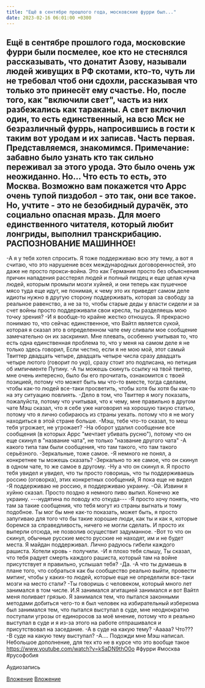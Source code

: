 ```yaml
---
title: "Ещё в сентябре прошлого года, московские фурри был..."
date: 2023-02-16 06:01:00 +0300
---
```


Ещё в сентябре прошлого года, московские фурри были посмелее, кое кто не стеснялся рассказывать, что донатит Азову, называли людей живущих в РФ скотами, кто-то, чуть ли не требовал чтоб они сдохли, рассказывая что только это принесёт ему счастье.
Но, после того, как "включили свет", часть из них разбежались как тараканы.
А свет включил один, то есть единственный, на всю Мск не безразличный фуррь, напросившись в гости к таким вот уродам и их записав.
Часть первая. Представляемся, знакомимся.
Примечание: забавно было узнать кто так сильно переживал за этого урода. Это было очень уж неожиданно. Но... Что есть то есть, это Москва. Возможно вам покажется что Аррс очень тупой пиздобол - это так, они все такое. Но, учтите - это не безобидный дурачёк, это социально опасная мразь.
Для моего единственного читателя, который любит лонгриды, выполнил транскрибацию. РАСПОЗНОВАНИЕ МАШИННОЕ!
-----------------
-А я у тебя хотел спросить. Я тоже поддерживаю всю эту тему, а вот я считаю, что это нарушение всех международных договоренностей, это даже не просто прокси-война. Это как Германия просто без объяснения причин нападения расстерял людей и полный пиздец и еще целая куча людей, которым промыли мозги хуйней, и они теперь как пушечное мясо туда еще идут, не понимая, к чему это их приведет самом деле идиоты нужно в другую сторону поддерживать, которая за свободу за реальное равенство, а не за то, чтобы старые деды у власти сидели и за счет войны просто поддерживали свои кресла, ты разделяешь мою точку зрения?
-И я вообще-то крайне жестко отношусь. Я прекрасно понимаю то, что сейчас единственное, что Вайтл является сукой, которая я сказал это в определенном чате ему сливали мое сообщение замечательно он их заскринил. Мне плевать, особенно учитывая то, что есть одна единственная проблема то, что у меня на самом деле я не только здесь говорил, Если честно, если я не мою мой, этот самый Твиттер двадцать четыре, двадцать четыре числа сразу двадцать четыре лютого (говорит по укр), сразу стоит это подписана, но петиция об импичменте Путину.
-А ты можешь скинуть ссылку на твой твитер, мне очень интересно, было бы его прочитать, ознакомится с твоей позицией, потому что может быть мы что-то вместе, тогда сделаем, чтобы как-то людей все-таки просветить, чтобы хотя бы хотя бы как-то на эту ситуацию повлиять.
-Дело в том, что Твиттер я могу показать, пожалуйста, потому что учитывая, что к чему, мне правильно в другом чате Мэш сказал, что я себе уже наговорил на хорошую такую статью, потому что я лично собираюсь из страны уехать. потому что я не могу находиться в этой стране больше.
-Мэш, тебе что-то сказал, то меш тебя угрожает, не угрожает?
-На оборот удалил сообщение все сообщения (в которых Аррс "мечтает убивать русню"), потому что он еще скинул в "название чата", не только "название другого чата"
-А какого типа там были сообщения, что там такого, что там такого серьёзного.
-Зеркальные, тоже самое.
-Я немного не понял, а конкретнее ты можешь сказать?
-Зеркально то же самое, что он скинул в одном чате, то же самое в другому.
-Ну а что он скинул я. Я просто тебя увидел и увидел, что ты просто говоришь, что ты поддерживаешь россию (оговорка), этих конкретных сообщений, Я пока еще не видел
-Я поддерживаю не россию, я поддерживаю украину.
-Ой. Извини я хуйню сказал. Просто поздно я немного пиво выпил. Конечно же украину.
---нудятина по поводу кто откуда---
-Я просто хочу понять, что там за такие сообщения, что тебя могут из страны выгнать и тому подобное. Ты мог бы мне как-то показать, может быть, я просто запугиваю для того что бы такие хорошие люди, как ты и как я, которые боремся за справедливость, ничего не могли сделать. И просто их выперли отсюда, не позволив осуществит задуманное.
-Вот то что он скинул, обычные русские место русские не находят, им и не будет места. Я майдан поддерживал. Лично радуюсь гибели каждого рашиста. Хотели кровь - получили.
-И я плохо тебя слышу, Ты сказал, что тебя радует смерть каждого рашиста, который там на войне присутствует я правильно, услышал тебя?
-Да.
-А что ты думаешь в плане того, что собраться как бы сообщество реально выйти, провести митинг, чтобы у каких-то людей, которые еще не определили все-таки мозги на место стали?
-Ты говоришь с человеком, который много лет занимался в том числе. И.Я занимался агитацией занимался и вот Вайтл меня поливает грязью. Я занимался тем, что пытался законными методами добиться чего-то я был человек на избирательный изберкома был занимался тем, что пытался выступал в суде, мне неоднократно поступали угрозы от единоросов за моё мнение, потому что я реально выступал в суде и я из-за этого на работе отпрашивался и присутствовал на заседание.
-А в суде на какую тему?
-Ааааа? Что???
-В суде на какую тему выступал?
-А.... Подожди мне Мэш написал.
Небольшое дополнение, для тех кто не в курсе что это вообще такое https://www.youtube.com/watch?v=kSaDN9thO0o
#фурри #москва #русофобия


Аудиозапись

[Вложение](https://vk.com/photo41076938_457249562)
[Вложение](https://vk.com/video41076938_456239588)
